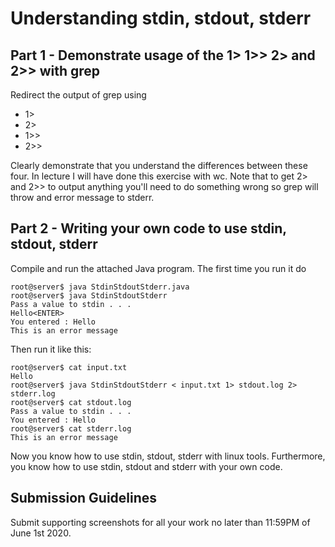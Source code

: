 # Understanding stdin, stdout, stderr

## Part 1 - Demonstrate usage of the 1> 1>> 2> and 2>> with grep
Redirect the output of grep using
* 1> 
* 2>
* 1>>
* 2>>

Clearly demonstrate that you understand the differences between these four. In lecture I will have done this exercise with wc. Note that to get 2> and 2>> to output anything you'll need to do something wrong so grep will throw and error message to stderr.


## Part 2 - Writing your own code to use stdin, stdout, stderr

Compile and run the attached Java program. The first time you run it do
 
```
root@server$ java StdinStdoutStderr.java
root@server$ java StdinStdoutStderr
Pass a value to stdin . . .
Hello<ENTER>
You entered : Hello
This is an error message
```
Then run it like this:

```
root@server$ cat input.txt
Hello
root@server$ java StdinStdoutStderr < input.txt 1> stdout.log 2> stderr.log
root@server$ cat stdout.log
Pass a value to stdin . . .
You entered : Hello
root@server$ cat stderr.log
This is an error message
```

Now you know how to use stdin, stdout, stderr with linux tools. Furthermore, you know how to use stdin, stdout and stderr with your own code. 

## Submission Guidelines
Submit supporting screenshots for all your work no later than 11:59PM of June 1st 2020.
